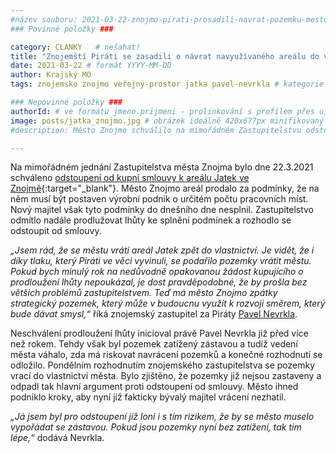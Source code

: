 ```yaml
---
#název souboru: 2021-03-22-znojmo-pirati-prosadili-navrat-pozemku-mestu.md
### Povinné položky ###

category: CLANKY   # nešahat!
title: "Znojemští Piráti se zasadili o návrat navyužívaného areálu do vlastnictví města"
date: 2021-03-22 # formát YYYY-MM-DD
author: Krajský MO
tags: znojemsko znojmo veřejný-prostor jatka pavel-nevrkla # kategorie odděleny mezerami, např. volby zemědělství životní-prostředí piráti (viz https://jihomoravsky.pirati.cz/tags/)

### Nepovinné položky ###
authorId: # ve formátu jmeno.prijmeni - prolinkování s profilem přes uid
image: posts/jatka_znojmo.jpg # obrázek ideálně 420x677px minifikovaný přes https://tinypng.com/
#description: Město Znojmo schválilo na mimořádném Zastupitelstvu odstoupení od kupní smlouvy k areálu Jatek ve Znojmě.

---
```


Na mimořádném jednání Zastupitelstva města Znojma bylo dne 22.3.2021 schváleno [odstoupení od kupní smlouvy k areálu Jatek ve Znojmě](https://www.idnes.cz/brno/zpravy/jatka-znojmo-pozemek-prumyslovy-areal-zastupitelstvo.A200220_534255_brno-zpravy_vh){:target="_blank"}. Město Znojmo areál prodalo za podmínky, že na něm musí být postaven výrobní podnik o určitém počtu pracovních míst. Nový majitel však tyto podmínky do dnešního dne nesplnil. Zastupitelstvo odmítlo nadále prodlužovat lhůty ke splnění podmínek a rozhodlo se odstoupit od smlouvy.

*„Jsem rád, že se městu vrátí areál Jatek zpět do vlastnictví. Je vidět, že i díky tlaku, který Piráti ve věci vyvinuli, se podařilo pozemky vrátit městu. Pokud bych minulý rok na nedůvodně opakovanou žádost kupujícího o prodloužení lhůty nepoukázal, je dost pravděpodobné, že by prošla bez větších problémů zastupitelstvem. Teď má město Znojmo zpátky strategický pozemek, který může v budoucnu využít k rozvoji směrem, který bude dávat smysl,“* říká znojemský zastupitel za Piráty [Pavel Nevrkla](https://jihomoravsky.pirati.cz/lide/pavel-nevrkla/).

Neschválení prodloužení lhůty inicioval právě Pavel Nevrkla již před více než rokem. Tehdy však byl pozemek zatížený zástavou a tudíž vedení města váhalo, zda má riskovat navrácení pozemků a konečné rozhodnutí se odložilo. Pondělním rozhodnutím znojemského zastupitelstva se pozemky vrací do vlastnictví města. Bylo zjištěno, že pozemky již nejsou zastaveny a odpadl tak hlavní argument proti odstoupení od smlouvy. Město ihned podniklo kroky, aby nyní již fakticky bývalý majitel vrácení nezhatil. 

*„Já jsem byl pro odstoupení již loni i s tím rizikem, že by se město muselo vypořádat se zástavou. Pokud jsou pozemky nyní bez zatížení, tak tím lépe,“* dodává Nevrkla.
